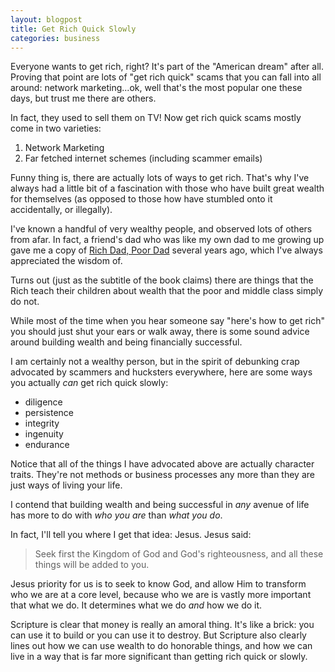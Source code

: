```yaml
---
layout: blogpost
title: Get Rich Quick Slowly
categories: business
---
```


<p>Everyone wants to get rich, right? It's part of the "American dream" after all. Proving that point are lots of "get rich quick" scams that you can fall into all around: network marketing...ok, well that's the most popular one these days, but trust me there are others.</p>

<p>In fact, they used to sell them on TV! Now get rich quick scams mostly come in two varieties:</p>

<ol>
<li>Network Marketing</li>
<li>Far fetched internet schemes (including scammer emails)</li>
</ol>

<p>Funny thing is, there are actually lots of ways to get rich. That's why I've always had a little bit of a fascination with those who have built great wealth for themselves (as opposed to those how have stumbled onto it accidentally, or illegally).</p>

<p>I've known a handful of very wealthy people, and observed lots of others from afar. In fact, a friend's dad who was like my own dad to me growing up gave me a copy of <a href="http://www.amazon.com/gp/product/0762434279/ref=as_li_ss_il?ie=UTF8&tag=jadeid-20">Rich Dad, Poor Dad</a> several years ago, which I've always appreciated the wisdom of.</p>

<p>Turns out (just as the subtitle of the book claims) there are things that the Rich teach their children about wealth that the poor and middle class simply do not.</p>

<p>While most of the time when you hear someone say "here's how to get rich" you should just shut your ears or walk away, there is some sound advice around building wealth and being financially successful.</p>

<p>I am certainly not a wealthy person, but in the spirit of debunking crap advocated by scammers and hucksters everywhere, here are some ways you actually <em>can</em> get rich <span class="strikethrough">quick</span> slowly:</p>

<ul class="get-rich">

<li>diligence</li>
<li>persistence</li>
<li>integrity</li>
<li>ingenuity</li>
<li>endurance</li>

</ul>

<p>Notice that all of the things I have advocated above are actually character traits. They're not methods or business processes any more than they are just ways of living your life.</p>

<p>I contend that building wealth and being successful in <em>any</em> avenue of life has more to do with <em>who you are</em> than <em>what you do</em>.</p>

<p>In fact, I'll tell you where I get that idea: Jesus. Jesus said:</p>

<blockquote>
<p>Seek first the Kingdom of God and God's righteousness, and all these things will be added to you.</p>
</blockquote>

<p>Jesus priority for us is to seek to know God, and allow Him to transform who we are at a core level, because who we are is vastly more important that what we do. It determines what we do <em>and</em> how we do it.</p>

<p>Scripture is clear that money is really an amoral thing. It's like a brick: you can use it to build or you can use it to destroy. But Scripture also clearly lines out how we can use wealth to do honorable things, and how we can live in a way that is far more significant than getting rich quick or slowly.</p>